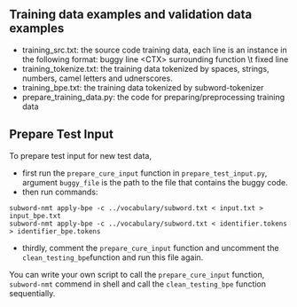 ## Training data examples and validation data examples
* training_src.txt: 
the source code training data, each line is an instance in the following format:
buggy line &lt;CTX&gt; surrounding function \t fixed line
* training_tokenize.txt:
the training data tokenized by spaces, strings, numbers, camel letters and udnerscores.
* training_bpe.txt:
the training data tokenized by subword-tokenizer
* prepare_training_data.py:
the code for preparing/preprocessing training data

## Prepare Test Input
To prepare test input for new test data, 
* first run the `prepare_cure_input` function in `prepare_test_input.py`, argument `buggy_file` is the path to the file that contains the buggy code.
* then run commands:
```
subword-nmt apply-bpe -c ../vocabulary/subword.txt < input.txt > input_bpe.txt
subword-nmt apply-bpe -c ../vocabulary/subword.txt < identifier.tokens > identifier_bpe.tokens
```
* thirdly, comment the `prepare_cure_input` function and uncomment the `clean_testing_bpe`function and run this file again.

You can write your own script to call the `prepare_cure_input` function, `subword-nmt` commend in shell and call the `clean_testing_bpe` function sequentially.
